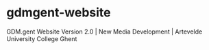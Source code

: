 # gdmgent-website
GDM.gent Website Version 2.0 | New Media Development | Artevelde University College Ghent
